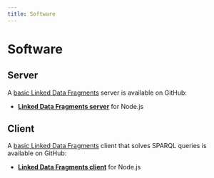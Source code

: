 ```yaml
---
title: Software
---
```


# Software

## Server

A [basic Linked Data Fragments](/concept/#basic-ldf) server
is available on GitHub:

- [**Linked Data Fragments server**](https://github.com/LinkedDataFragments/Server)
  for Node.js

## Client
A [basic Linked Data Fragments](/concept/#basic-ldf)
client that solves SPARQL queries is available on GitHub:

- [**Linked Data Fragments client**](https://github.com/LinkedDataFragments/Client)
  for Node.js
